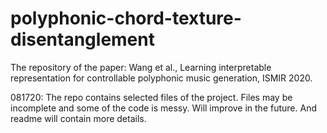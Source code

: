 # polyphonic-chord-texture-disentanglement
The repository of the paper: Wang et al., Learning interpretable representation for controllable polyphonic music generation, ISMIR 2020.



081720: The repo contains selected files of the project. Files may be incomplete and some of the code is messy. Will improve in the future. And readme will contain more details. 